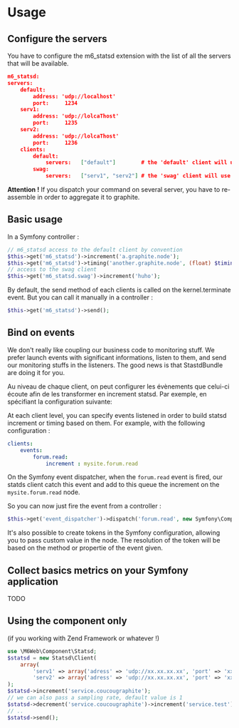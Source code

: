 # Usage


## Configure the servers

You have to configure the m6_statsd extension with the list of all the servers that will be available.

```json
m6_statsd:
servers:
    default:
        address: 'udp://localhost'
        port:     1234
    serv1:
        address: 'udp://lolcaThost'
        port:     1235
    serv2:
        address: 'udp://lolcaThost'
        port:     1236
    clients:
        default:
            servers:   ["default"]        # the 'default' client will use only the default server
        swag:
            servers:   ["serv1", "serv2"] # the 'swag' client will use serv1 OR serv2 to send the datas
```

**Attention !** If you dispatch your command on several server, you have to re-assemble in order to aggregate it to graphite.

## Basic usage

In a Symfony controller :

```php
// m6_statsd access to the default client by convention
$this->get('m6_statsd')->increment('a.graphite.node');
$this->get('m6_statsd')->timing('another.graphite.node', (float) $timing);
// access to the swag client
$this->get('m6_statsd.swag')->increment('huho');
```

By default, the send method of each clients is called on the kernel.terminate event. But you can call it manually in a controller :

```php
$this->get('m6_statsd')->send();
```

## Bind on events

We don't really like coupling our business code to monitoring stuff. We prefer launch events with significant informations, listen to them, and send our monitoring stuffs in the listeners. The good news is that StastdBundle are doing it for you.

Au niveau de chaque client, on peut configurer les évènements que celui-ci écoute afin de les transformer en increment statsd.
Par exemple, en spécifiant la configuration suivante:

At each client level, you can specify events listened in order to build statsd increment or timing based on them.
For example, with the following configuration :

```yaml
clients:
    events:
        forum.read:
            increment : mysite.forum.read
```

On the Symfony event dispatcher, when the ```forum.read``` event is fired, our statds client catch this event and add to this queue the increment on the ```mysite.forum.read``` node.

So you can now just fire the event from a controller :
```php
$this->get('event_dispatcher')->dispatch('forum.read', new Symfony\Component\EventDispatcher\Event());
```

It's also possible to create tokens in the Symfony configuration, allowing you to pass custom value in the node.
The resolution of the token will be based on the method or propertie of the event given.





## Collect basics metrics on your Symfony application

TODO


## Using the component only

(if you working with Zend Framework or whatever !)

```php
use \M6Web\Component\Statsd;
$statsd = new Statsd\Client(
    array(
        'serv1' => array('adress' => 'udp://xx.xx.xx.xx', 'port' => 'xx'),
        'serv2' => array('adress' => 'udp://xx.xx.xx.xx', 'port' => 'xx'))
);
$statsd->increment('service.coucougraphite');
// we can also pass a sampling rate, default value is 1
$statsd->decrement('service.coucougraphite')->increment('service.test')->timing('service.timeismoney', 0.2);
// ..
$statsd->send();
```